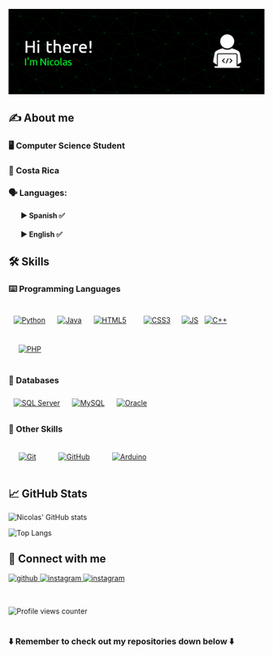![Banner Github](github-header-image.png)

## ✍️ About me
### 🖥️ Computer Science Student

### 📍 Costa Rica

### 🗣️ Languages:
<ol>

#### ► Spanish ✅

#### ► English ✅
  
</ol>

## 🛠️ Skills

### ⌨️ Programming Languages

<div align="left">  
<a href="" target="_blank"><img style="margin: 10px" src="https://profilinator.rishav.dev/skills-assets/python-original.svg" alt="Python" height="70" /></a>  
<a href="" target="_blank"><img style="margin: 10px" src="https://profilinator.rishav.dev/skills-assets/java-original-wordmark.svg" alt="Java" height="80" /></a> 
<a href="" target="_blank"><img style="margin: 10px" src="https://upload.wikimedia.org/wikipedia/commons/thumb/6/61/HTML5_logo_and_wordmark.svg/500px-HTML5_logo_and_wordmark.svg.png" alt="HTML5" height="70" /></a>
<a href="" target="_blank"><img style="margin: 20px" src="https://brandslogos.com/wp-content/uploads/images/large/css-logo.png" alt="CSS3" height="70" /></a>
<a href="" target="_blank"><img style="margin: 10px -2px" src="https://logos-world.net/wp-content/uploads/2023/02/JavaScript-Logo.png" alt="JS" height="70" /></a>
<a href="" target="_blank"><img style="margin: 10px" src="https://upload.wikimedia.org/wikipedia/commons/thumb/1/18/ISO_C%2B%2B_Logo.svg/1200px-ISO_C%2B%2B_Logo.svg.png" alt="C++" height="70" /></a>
<a href="" target="_blank"><img style="margin: 20px" src="https://pngimg.com/uploads/php/php_PNG17.png" alt="PHP" height="70" /></a>
</div>

### 💽 Databases

<div align="left">  
<a href="" target="_blank"><img style="margin: 10px" src="https://img.icons8.com/?size=512&id=laYYF3dV0Iew&format=png" alt="SQL Server" height="70" /></a>
<a href="" target="_blank"><img style="margin: 10px" src="https://upload.wikimedia.org/wikipedia/labs/8/8e/Mysql_logo.png" alt="MySQL" height="70" /></a>
<a href="" target="_blank"><img style="margin: 10px" src="https://1000logos.net/wp-content/uploads/2017/04/Oracle-Logo-1.png" alt="Oracle" height="70" /></a>
</div>

### 🔧 Other Skills
<div align="left">
<a href="" target="_blank"><img style="margin: 20px" src="https://profilinator.rishav.dev/skills-assets/git-scm-icon.svg" alt="Git" height="70" /></a>
<a href="" target="_blank"><img style="margin: 20px" src="https://cdn-icons-png.flaticon.com/512/25/25231.png" alt="GitHub" height="70" /></a>
<a href="" target="_blank"><img style="margin: 20px" src="https://upload.wikimedia.org/wikipedia/commons/thumb/8/87/Arduino_Logo.svg/2560px-Arduino_Logo.svg.png" alt="Arduino" height="70" /></a>
</div>

## 📈 GitHub Stats  

![Nicolas' GitHub stats](https://github-readme-stats.vercel.app/api?username=NicolasRiveraS&show_icons=true&theme=gotham)

![Top Langs](https://github-readme-stats.vercel.app/api/top-langs/?username=NicolasRiveraS&layout=compact&theme=gotham&langs_count=10)


## 📲 Connect with me  

<a href="https://github.com/NicolasRiveraS" target="_blank">
<img src=https://img.shields.io/badge/github-%2324292e.svg?&style=for-the-badge&logo=github&logoColor=2AA889 alt=github style="margin-bottom: 0px;" />
</a>
<a href="https://instagram.com/palliser_" target="_blank">
<img src=https://img.shields.io/badge/instagram-%2324292e.svg?&style=for-the-badge&logo=instagram&logoColor=2AA889 alt=instagram style="margin-bottom: 0px;" />
</a>  
<a href="https://discord.com/users/marshmallow_0306" target="_blank">
<img src=https://img.shields.io/badge/Discord-%2324292e.svg?style=for-the-badge&logo=discord&logoColor=2AA889 alt=instagram style="margin-bottom: 0px;" />
</a>  

<br />

<br />

<br />

![Profile views counter](https://komarev.com/ghpvc/?username=NicolasRiveraS&&style=flat-square&color=2AA889) 
<br />
<br />


### ⬇️ Remember to check out my repositories down below ⬇️
